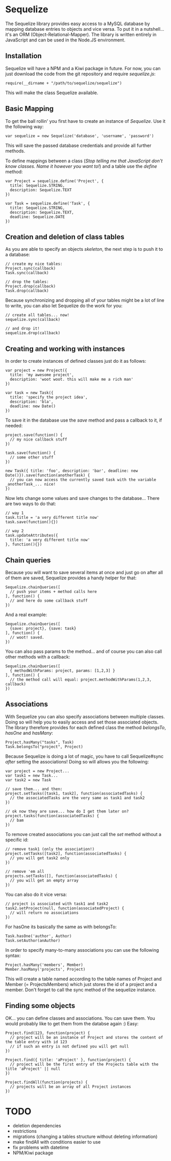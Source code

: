 # Sequelize #

The Sequelize library provides easy access to a MySQL database by mapping database entries to objects and vice versa. To put it in a nutshell... it's an ORM (Object-Relational-Mapper). The library is written entirely in JavaScript and can be used in the Node.JS environment.

## Installation ##

Sequelize will have a NPM and a Kiwi package in future. For now, you can just download the code from the git repository and require _sequelize.js_:

    require(__dirname + "/path/to/sequelize/sequelize")

This will make the class Sequelize available.

## Basic Mapping ##

To get the ball rollin' you first have to create an instance of _Sequelize_. Use it the following way:

    var sequelize = new Sequelize('database', 'username', 'password')
  
This will save the passed database credentials and provide all further methods.  

To define mappings between a class (_Stop telling me that JavaScript don't know classes. Name it however you want to!_) and a table use the _define_ method:
    
    var Project = sequelize.define('Project', {
      title: Sequelize.STRING,
      description: Sequelize.TEXT
    })
    
    var Task = sequelize.define('Task', {
      title: Sequelize.STRING,
      description: Sequelize.TEXT,
      deadline: Sequelize.DATE
    })

## Creation and deletion of class tables ##

As you are able to specify an objects _skeleton_, the next step is to push it to a database:

    // create my nice tables:
    Project.sync(callback)
    Task.sync(callback)
    
    // drop the tables:
    Project.drop(callback)
    Task.drop(callback)

Because synchronizing and dropping all of your tables might be a lot of line to write, you can also let Sequelize do the work for you:

    // create all tables... now!
    sequelize.sync(callback)
    
    // and drop it!
    sequelize.drop(callback)

## Creating and working with instances ##

In order to create instances of defined classes just do it as follows:

    var project = new Project({
      title: 'my awesome project',
      description: 'woot woot. this will make me a rich man'
    })
    
    var task = new Task({
      title: 'specify the project idea',
      description: 'bla',
      deadline: new Date()
    })

To save it in the database use the _save_ method and pass a callback to it, if needed:

    project.save(function() {
      // my nice callback stuff
    })
    
    task.save(function() {
      // some other stuff
    })
    
    new Task({ title: 'foo', description: 'bar', deadline: new Date()}).save(function(anotherTask) {
      // you can now access the currently saved task with the variable _anotherTask_... nice!
    })

Now lets change some values and save changes to the database... There are two ways to do that:

    // way 1
    task.title = 'a very different title now'
    task.save(function(){})
    
    // way 2
    task.updateAttributes({
      title: 'a very different title now'
    }, function(){})

## Chain queries ##
    
Because you will want to save several items at once and just go on after all of them are saved, Sequelize provides a handy helper for that:

    Sequelize.chainQueries([
      // push your items + method calls here
    ], function() {
      // and here do some callback stuff
    })

And a real example:

    Sequelize.chainQueries([ 
      {save: project}, {save: task}
    ], function() {
      // woot! saved.
    })

You can also pass params to the method... and of course you can also call other methods with a callback: 

    Sequelize.chainQueries([
      { methodWithParams: project, params: [1,2,3] }
    ], function() {
      // the method call will equal: project.methodWithParams(1,2,3, callback)
    })

## Associations ##

With Sequelize you can also specify associations between multiple classes. Doing so will help you to easily access and set those associated objects. The library therefore provides for each defined class the method _belongsTo_, _hasOne_ and _hasMany_:

    Project.hasMany("tasks", Task)
    Task.belongsTo("project", Project)
    
Because Sequelize is doing a lot of magic, you have to call Sequelize#sync *after* setting the associations! Doing so will allows you the following:

    var project = new Project...
    var task1 = new Task...
    var task2 = new Task
    
    // save them... and then:
    project.setTasks([task1, task2], function(associatedTasks) {
      // the associatedTasks are the very same as task1 and task2
    })
    
    // ok now they are save... how do I get them later on?
    project.tasks(function(associatedTasks) {
      // bam
    })
    
To remove created associations you can just call the _set_ method without a specific id:

    // remove task1 (only the association!)
    project.setTasks([task2], function(associatedTasks) {
      // you will get task2 only
    })
    
    // remove 'em all
    projects.setTasks([], function(associatedTasks) {
      // you will get an empty array
    })
  
You can also do it vice versa:

    // project is associated with task1 and task2
    task2.setProject(null, function(associatedProject) {
      // will return no associations
    })

For hasOne its basically the same as with belongsTo:

    Task.hasOne('author', Author)
    Task.setAuthor(anAuthor)

In order to specify many-to-many associations you can use the following syntax:

    Project.hasMany('members', Member)
    Member.hasMany('projects', Project)

This will create a table named according to the table names of Project and Member (= ProjectsMembers) which just stores the id of a project and a member. Don't forget to call the sync method of the sequelize instance.

## Finding some objects ##

OK... you can define classes and associations. You can save them. You would probably like to get them from the databse again :) Easy:

    Project.find(123, function(project) {
      // project will be an instance of Project and stores the content of the table entry with id 123
      // if such an entry is not defined you will get null
    })
    
    Project.find({ title: 'aProject' }, function(project) {
      // project will be the first entry of the Projects table with the title 'aProject' || null
    })
    
    Project.findAll(function(projects) {
      // projects will be an array of all Project instances
    })

# TODO #
- deletion dependencies
- restrictions
- migrations (changing a tables structure without deleting information)
- make findAll with conditions easier to use
- fix problems with datetime
- NPM/Kiwi package